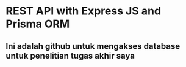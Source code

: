 # REST API with Express JS and Prisma ORM 
## Ini adalah github untuk mengakses database untuk penelitian tugas akhir saya
